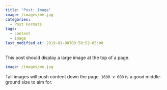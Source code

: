 ```yaml
---
title: "Post: Image"
image: /images/me.jpg
categories:
  - Post Formats
tags:
  - content
  - image
last_modified_at: 2019-01-08T08:50:52-05:00
---
```


This post should display a large image at the top of a page.

```yaml
image: /images/me.jpg
```

Tall images will push content down the page. `1600 x 600` is a good middle-ground size to aim for.
